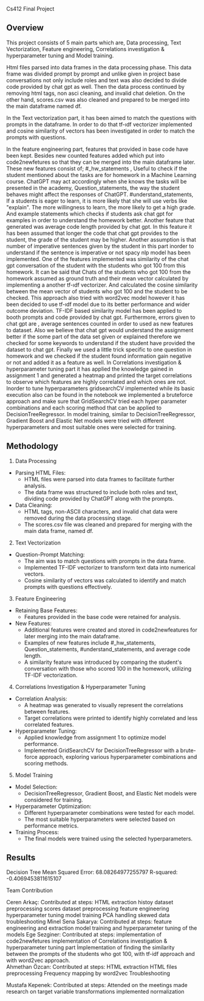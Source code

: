 Cs412 Final Project


## Overview
This project consists of 5 main parts which are, Data processing, Text Vectorization, Feature engineering, Correlations investigation & hyperparameter tuning and Model training. 

Html files parsed into data frames in the data processing phase. This data frame was divided prompt by prompt and unlike given in project base conversations not only include roles and text was also decided to divide code provided by chat gpt as well. 
Then the data process continued by removing html tags, non asci cleaning, and invalid chat deletion. On the other hand, scores.csv was also cleaned and prepared to be merged into the main dataframe named df.


In the Text vectorization part,  it has been aimed to match the questions with prompts in the dataframe. In order to do that tf-ıdf vectorizer implemented and cosine similarity of vectors has been investigated in order to match the prompts with questions.


In the feature engineering part, features that provided in base code have been kept. Besides new counted features added which put into code2newfetures so that they can be merged into the main dataframe later. These new features consist of; #_hw_statements , Useful to check if the student mentioned about the tasks are for homework in a Machine Learning course. ChatGPT may act accordingly when she knows the tasks will be presented in the academy, Question_statements, the way the student behaves might affect the responses of ChatGPT. #understand_statements, If a students is eager to learn, it is more likely that she will use verbs like "explain". The more willingness to learn, the more likely to get a high grade. And example statements which checks if students ask chat gpt for examples in order to understand the homework better. Another feature that generated was average code length provided by chat gpt. In this feature it has been assumed that longer the code that chat gpt provides to the student, the grade of the student may be higher. Another assumption is that number of imperative sentences given by the student in this part inorder to understand if the sentence is imperative or not spacy nlp model has been implemented. One of the features implemented was similarity of the chat gpt conversation of the student with the students who got 100 from this homework. It can be said that Chats of the students who got 100 from the homework assumed as ground truth and their mean vector calculated by implementing a another tf-ıdf vectorizer. And calculated the cosine similarity between the mean vector of students who got 100  and the student to be checked. This approach also tried with word2vec model however it has been decided to use tf-ıdf model due to its better performance and wider outcome deviation. TF-IDF based similarity  model has been applied to booth prompts and code provided by chat gpt. Furthermore, errors given to chat gpt are , average sentences counted in order to used as new features to dataset. Also we believe that chat gpt would understand the assignment better if the some part of the data set given or explained therefore we checked for some keywords to understand if the student have provided the dataset to chat gpt. Finally we used a little trick specific to one question in homework and we  checked if the student found information gain negative or not and added it as a feature as well.
In  Correlations investigation & hyperparameter tuning part it has applied the knowledge gained in assignment 1 and generated a heatmap and printed the target correlations to observe which features are highly correlated and which ones are not. Inorder to tune hyperparameters gridsearchCV implemented while its basic execution also can be found in the notebook we implemented a bruteforce approach and make sure that GridSearchCV tried each hyper parameter combinations and each scoring method that can be applied to DecisionTreeRegressor. In model training, similar to DecisionTreeRegressor, Gradient Boost and Elastic Net models were tried with different hyperparameters and most suitable ones were selected for training. 



## Methodology


1. Data Processing
* Parsing HTML Files:
   * HTML files were parsed into data frames to facilitate further analysis.
   * The data frame was structured to include both roles and text, dividing code provided by ChatGPT along with the prompts.
* Data Cleaning:
   * HTML tags, non-ASCII characters, and invalid chat data were removed during the data processing stage.
   * The scores.csv file was cleaned and prepared for merging with the main data frame, named df.
2. Text Vectorization
* Question-Prompt Matching:
   * The aim was to match questions with prompts in the data frame.
   * Implemented TF-IDF vectorizer to transform text data into numerical vectors.
   * Cosine similarity of vectors was calculated to identify and match prompts with questions effectively.
3. Feature Engineering
* Retaining Base Features:
   * Features provided in the base code were retained for analysis.
* New Features:
   * Additional features were created and stored in code2newfeatures for later merging into the main dataframe.
   * Examples of new features include #_hw_statements, Question_statements, #understand_statements, and average code length.
   * A similarity feature was introduced by comparing the student's conversation with those who scored 100 in the homework, utilizing TF-IDF vectorization.
4. Correlations Investigation & Hyperparameter Tuning
* Correlation Analysis:
   * A heatmap was generated to visually represent the correlations between features.
   * Target correlations were printed to identify highly correlated and less correlated features.
* Hyperparameter Tuning:
   * Applied knowledge from assignment 1 to optimize model performance.
   * Implemented GridSearchCV for DecisionTreeRegressor with a brute-force approach, exploring various hyperparameter combinations and scoring methods.
5. Model Training
* Model Selection:
   * DecisionTreeRegressor, Gradient Boost, and Elastic Net models were considered for training.
* Hyperparameter Optimization:
   * Different hyperparameter combinations were tested for each model.
   * The most suitable hyperparameters were selected based on performance metrics.
* Training Process:
   * The final models were trained using the selected hyperparameters.




## Results


Decision Tree
Mean Squared Error: 68.08264977255797
R-squared: -0.4069453811615107











Team Contribution


Ceren Arkaç:
  Contributed at steps: 
    HTML extraction
    histoy dataset preprocessing
    scores dataset preprocessing
    feature engineering
    hyperparameter tuning
    model training
    PCA
    handling skewed data
    troubleshooting
Minel Sena Sakarya:
  Contributed at steps:
    feature engineering and extraction
    model training and hyperparameter tuning of the models
Ege Sezginer:
  Contributed at steps:
    implementation of code2newfetures
    implementation of Correlations investigation & hyperparameter tuning part
    İmplementation of finding the similarity between the prompts of the students who got 100, with            tf-idf approach and with word2vec approach.  
Ahmethan Özcan:
  Contributed at steps:
    HTML extraction
    HTML files preprocessing
    Frequency mapping by word2vec 
    Troubleshooting


Mustafa Kepenek:
  Contributed at steps:
    Attended on the meetings
    made research on target variable transformations
    implemented normalization
